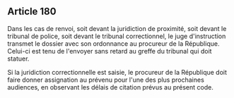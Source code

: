 Article 180
----
Dans les cas de renvoi, soit devant la juridiction de proximité, soit devant le
tribunal de police, soit devant le tribunal correctionnel, le juge d'instruction
transmet le dossier avec son ordonnance au procureur de la République. Celui-ci
est tenu de l'envoyer sans retard au greffe du tribunal qui doit statuer.

Si la juridiction correctionnelle est saisie, le procureur de la République doit
faire donner assignation au prévenu pour l'une des plus prochaines audiences, en
observant les délais de citation prévus au présent code.
